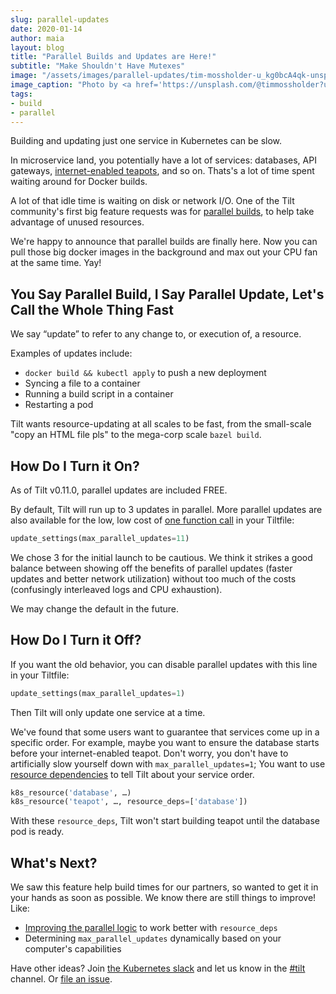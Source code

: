 ```yaml
---
slug: parallel-updates
date: 2020-01-14
author: maia
layout: blog
title: "Parallel Builds and Updates are Here!"
subtitle: "Make Shouldn't Have Mutexes"
image: "/assets/images/parallel-updates/tim-mossholder-u_kg0bcA4qk-unsplash.jpg"
image_caption: "Photo by <a href='https://unsplash.com/@timmossholder?utm_source=unsplash&utm_medium=referral&utm_content=creditCopyText'>Tim Mossholder</a> on <a href='https://unsplash.com/?utm_source=unsplash&utm_medium=referral&utm_content=creditCopyText'>Unsplash</a>"
tags:
- build
- parallel
---
```


Building and updating just one service in Kubernetes can be slow.

In microservice land, you potentially have a lot of services: databases, API
gateways,
[internet-enabled teapots](https://developer.mozilla.org/en-US/docs/Web/HTTP/Status/418),
and so on. Thats's a lot of time spent waiting around for Docker builds.

A lot of that idle time is waiting on disk or network I/O. One of the Tilt
community's first big feature requests was for
[parallel builds](https://github.com/windmilleng/tilt/issues/1438), to help
take advantage of unused resources.

We're happy to announce that parallel builds are finally here. Now you can pull
those big docker images in the background and max out your CPU fan at the same
time. Yay!

## You Say Parallel Build, I Say Parallel Update, Let's Call the Whole Thing Fast

We say “update” to refer to any change to, or execution of, a resource.

Examples of updates include:
- `docker build && kubectl apply` to push a new deployment
- Syncing a file to a container
- Running a build script in a container
- Restarting a pod

Tilt wants resource-updating at all scales to be fast, from the small-scale "copy an HTML file pls" to the mega-corp scale `bazel build`.

## How Do I Turn it On?

As of Tilt v0.11.0, parallel updates are included FREE.

By default, Tilt will run up to 3 updates in parallel. More parallel updates are also
available for the low, low cost of [one function call](https://docs.tilt.dev/api.html#api.update_settings) in your Tiltfile:

```python
update_settings(max_parallel_updates=11)
```

We chose 3 for the initial launch to be cautious. We think it strikes a good
balance between showing off the benefits of parallel updates (faster updates and
better network utilization) without too much of the costs (confusingly
interleaved logs and CPU exhaustion).

We may change the default in the future.

## How Do I Turn it Off?

If you want the old behavior, you can disable parallel updates with this line in your Tiltfile:

```python
update_settings(max_parallel_updates=1)
```

Then Tilt will only update one service at a time.

We've found that some users want to guarantee that services come up in a
specific order. For example, maybe you want to ensure the database starts before
your internet-enabled teapot. Don't worry, you don't have to artificially slow yourself down with `max_parallel_updates=1`;
You want to use [resource dependencies](https://docs.tilt.dev/resource_dependencies.html) to
tell Tilt about your service order.

```python
k8s_resource('database', …)
k8s_resource('teapot', …, resource_deps=['database'])
```

With these `resource_deps`, Tilt won't start building teapot until the database pod is ready.

## What's Next?

We saw this feature help build times for our partners, so wanted to get it in
your hands as soon as possible. We know there are still things to improve! Like:

- [Improving the parallel logic](https://github.com/windmilleng/tilt/issues/2770) to work better with `resource_deps`
- Determining `max_parallel_updates` dynamically based on your computer's capabilities

Have other ideas? Join [the Kubernetes slack](http://slack.k8s.io) and
let us know in the [#tilt](https://kubernetes.slack.com/messages/CESBL84MV/)
channel. Or [file an issue](https://github.com/windmilleng/tilt/issues).
